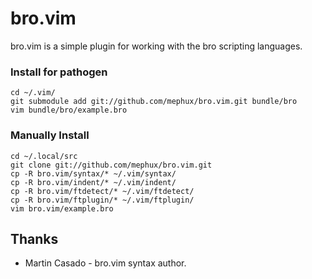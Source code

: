 bro.vim
================

bro.vim is a simple plugin for working with the bro scripting languages.

### Install for pathogen

    cd ~/.vim/
    git submodule add git://github.com/mephux/bro.vim.git bundle/bro
    vim bundle/bro/example.bro

### Manually Install

    cd ~/.local/src
    git clone git://github.com/mephux/bro.vim.git
    cp -R bro.vim/syntax/* ~/.vim/syntax/
    cp -R bro.vim/indent/* ~/.vim/indent/
    cp -R bro.vim/ftdetect/* ~/.vim/ftdetect/
    cp -R bro.vim/ftplugin/* ~/.vim/ftplugin/
    vim bro.vim/example.bro

## Thanks

 * Martin Casado - bro.vim syntax author.
